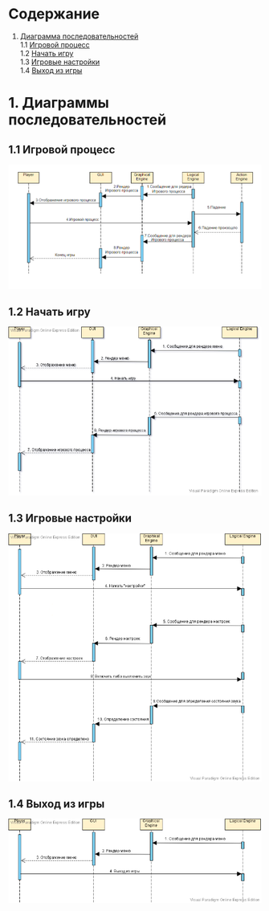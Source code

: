 # Содержание
1. [Диаграмма последовательностей](#1)<br>
1.1 [Игровой процесс](#1.1)<br>
1.2 [Начать игру](#1.2)<br>
1.3 [Игровые настройки](#1.3)<br>
1.4 [Выход из игры](#1.4)<br>

# 1. Диаграммы последовательностей <a name="1"></a>

## 1.1 Игровой процесс <a name="1.1"></a>
 ![Игровой проесс](https://github.com/fantomazio/project-doodyjump/blob/main/Диаграммы/Sequence/1.Game%20Process%20(Sequense).png)
 
## 1.2 Начать игру <a name="1.2"></a>
 ![Начать игру](https://github.com/fantomazio/project-doodyjump/blob/main/Диаграммы/Sequence/2.%20Play(Sequense).png)
 
## 1.3 Игровые настройки <a name="1.3"></a>
 ![Настройки](https://github.com/fantomazio/project-doodyjump/blob/main/Диаграммы/Sequence/3.%20Settings.(Sequense).png)

## 1.4 Выход из игры <a name="1.4"></a>
 ![Выход из игры](https://github.com/fantomazio/project-doodyjump/blob/main/Диаграммы/Sequence/4.%20Exit(Sequense).png) 
